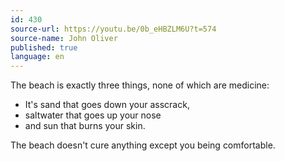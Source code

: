 ```yaml
---
id: 430
source-url: https://youtu.be/0b_eHBZLM6U?t=574
source-name: John Oliver
published: true
language: en
---
```

The beach is exactly three things, none of which are medicine: 

- It's sand that goes down your asscrack,
- saltwater that goes up your nose
- and sun that burns your skin.
 
The beach doesn't cure anything except you being comfortable.
